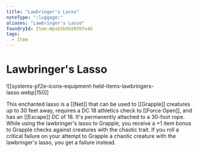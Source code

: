 ```yaml
---
title: "Lawbringer's Lasso"
noteType: ":luggage:"
aliases: "Lawbringer's Lasso"
foundryId: Item.WpsbIbXH2NfOfx4U
tags:
  - Item
---
```


# Lawbringer's Lasso
![[systems-pf2e-icons-equipment-held-items-lawbringers-lasso.webp|150]]

This enchanted lasso is a [[Net]] that can be used to [[Grapple]] creatures up to 30 feet away, requires a DC 18 athletics check to [[Force Open]], and has an [[Escape]] DC of 18. It's permanently attached to a 30-foot rope. While using the lawbringer's lasso to Grapple, you receive a +1 item bonus to Grapple checks against creatures with the chaotic trait. If you roll a critical failure on your attempt to Grapple a chaotic creature with the lawbringer's lasso, you get a failure instead.
